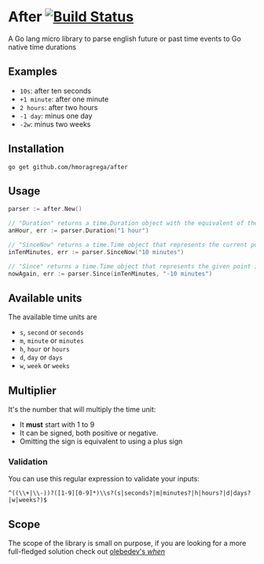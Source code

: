 # After   [![Build Status](https://travis-ci.org/hmoragrega/after.svg?branch=master)](https://travis-ci.org/hmoragrega/after)
A Go lang micro library to parse english future or past time events to Go native time durations  

## Examples
* `10s`: after ten seconds
* `+1 minute`: after one minute
* `2 hours`: after two hours
* `-1 day`: minus one day
* `-2w`: minus two weeks

## Installation
```
go get github.com/hmoragrega/after
```

## Usage
```go
parser := after.New()

// "Duration" returns a time.Duration object with the equivalent of the input
anHour, err := parser.Duration("1 hour")

// "SinceNow" returns a time.Time object that represents the current point in time plus the specified input
inTenMinutes, err := parser.SinceNow("10 minutes")

// "Since" returns a time.Time object that represents the given point in time plus the specified input
nowAgain, err := parser.Since(inTenMinutes, "-10 minutes")
```

## Available units
The available time units are
* `s`, `second` or `seconds`
* `m`, `minute` or `minutes`
* `h`, `hour`   or `hours`
* `d`, `day`    or `days`
* `w`, `week`   or `weeks`

## Multiplier
It's the number that will multiply the time unit:
 * It **must** start with 1 to 9
 * It can be signed, both positive or negative.
 * Omitting the sign is equivalent to using a plus sign 

### Validation
You can use this regular expression to validate your inputs:
 ```
 ^((\\+|\\-))?([1-9][0-9]*)\\s?(s|seconds?|m|minutes?|h|hours?|d|days?|w|weeks?)$
 ```

## Scope
The scope of the library is small on purpose, if you are looking for a more full-fledged solution check out [olebedev's _when_](https://github.com/olebedev/when) 
